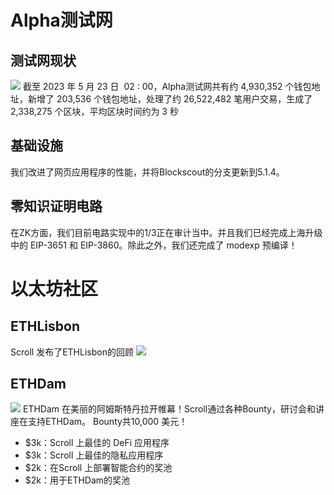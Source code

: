 # Alpha测试网

## 测试网现状
![](16-1.png)
截至 2023 年 5 月 23 日  02 : 00，Alpha测试网共有约 4,930,352 个钱包地址，新增了 203,536 个钱包地址，处理了约 26,522,482 笔用户交易，生成了 2,338,275 个区块，平均区块时间约为 3 秒

## 基础设施
我们改进了网页应用程序的性能，并将Blockscout的分支更新到5.1.4。

## 零知识证明电路
在ZK方面，我们目前电路实现中的1/3正在审计当中。并且我们已经完成上海升级中的 EIP-3651 和 EIP-3860。除此之外，我们还完成了 modexp 预编译！



# 以太坊社区
## ETHLisbon
Scroll 发布了ETHLisbon的回顾
![](16-3.png)

## ETHDam
![](16-2.png)
ETHDam 在美丽的阿姆斯特丹拉开帷幕！Scroll通过各种Bounty，研讨会和讲座在支持ETHDam。
Bounty共10,000 美元！ 
- $3k：Scroll 上最佳的 DeFi 应用程序
- $3k：Scroll 上最佳的隐私应用程序
- $2k：在Scroll 上部署智能合约的奖池
- $2k：用于ETHDam的奖池
